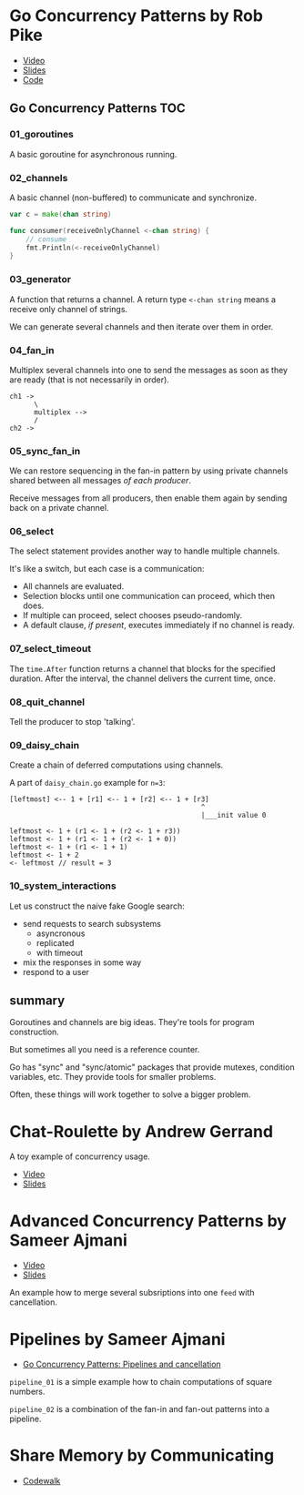 # Go Concurrency Patterns by Rob Pike
- [Video](https://www.youtube.com/watch?v=f6kdp27TYZs)
- [Slides](https://talks.golang.org/2013/advconc.slide)
- [Code](https://talks.golang.org/2012/concurrency/support)

## Go Concurrency Patterns TOC
### 01_goroutines
A basic goroutine for asynchronous running.

### 02_channels
A basic channel (non-buffered) to communicate and synchronize.

```go
var c = make(chan string)

func consumer(receiveOnlyChannel <-chan string) {
    // consume
    fmt.Println(<-receiveOnlyChannel)
}
```

### 03_generator
A function that returns a channel. A return type `<-chan string` means a receive only channel of strings.

We can generate several channels and then iterate over them in order.

### 04_fan_in
Multiplex several channels into one to send the messages as soon as they are ready (that is
not necessarily in order).

```
ch1 ->
      \
      multiplex -->
      / 
ch2 ->
```

### 05_sync_fan_in
We can restore sequencing in the fan-in pattern by using private channels shared between
all messages *of each producer*.

Receive messages from all producers, then enable them again by sending back on a private channel.

### 06_select
The select statement provides another way to handle multiple channels.

It's like a switch, but each case is a communication:
- All channels are evaluated.
- Selection blocks until one communication can proceed, which then does.
- If multiple can proceed, select chooses pseudo-randomly.
- A default clause, *if present*, executes immediately if no channel is ready.

### 07_select_timeout
The `time.After` function returns a channel that blocks for the specified duration.
After the interval, the channel delivers the current time, once.

### 08_quit_channel
Tell the producer to stop 'talking'.

### 09_daisy_chain

Create a chain of deferred computations using channels.

A part of `daisy_chain.go` example for `n=3`:

```
[leftmost] <-- 1 + [r1] <-- 1 + [r2] <-- 1 + [r3]
                                               ^
                                               |___init value 0

leftmost <- 1 + (r1 <- 1 + (r2 <- 1 + r3))
leftmost <- 1 + (r1 <- 1 + (r2 <- 1 + 0))
leftmost <- 1 + (r1 <- 1 + 1)
leftmost <- 1 + 2
<- leftmost // result = 3
```

### 10_system_interactions

Let us construct the naive fake Google search:
- send requests to search subsystems
  - asyncronous
  - replicated
  - with timeout
- mix the responses in some way
- respond to a user

## summary
Goroutines and channels are big ideas. They're tools for program construction.

But sometimes all you need is a reference counter.

Go has "sync" and "sync/atomic" packages that provide mutexes, condition variables, etc.
They provide tools for smaller problems.

Often, these things will work together to solve a bigger problem.

# Chat-Roulette by Andrew Gerrand
A toy example of concurrency usage.
- [Video](https://vimeo.com/53221560)
- [Slides](https://talks.golang.org/2012/chat.slide)

# Advanced Concurrency Patterns by Sameer Ajmani

- [Video](https://www.youtube.com/watch?v=QDDwwePbDtw)
- [Slides](https://talks.golang.org/2013/advconc.slide)

An example how to merge several subsriptions into one `feed` with cancellation.

# Pipelines by Sameer Ajmani

- [Go Concurrency Patterns: Pipelines and cancellation](https://go.dev/blog/pipelines)

`pipeline_01` is a simple example how to chain computations of square numbers.

`pipeline_02` is a combination of the fan-in and fan-out patterns into a pipeline.

# Share Memory by Communicating
- [Codewalk](https://go.dev/doc/codewalk/sharemem/)


